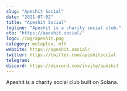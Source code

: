 ```yaml
---
slug: "Apeshit Social"
date: "2021-07-02"
title: "Apeshit Social"
logline: "Apeshit is a charity social club."
cta: "https://apeshit.social/"
logo: /img/apeshit.png
category: metaplex, nft
website: https://apeshit.social/
twitter: https://twitter.com/apeshitsocial
telegram:
discord: https://discord.com/invite/apeshit
---
```


Apeshit is a charity social club built on Solana.

